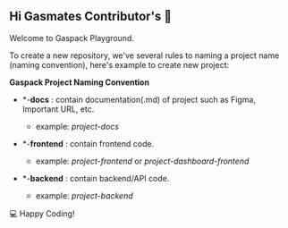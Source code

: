 ## Hi Gasmates Contributor's 👋
Welcome to Gaspack Playground.

To create a new repository, we've several rules to naming a project name (naming convention), here's example to create new project:

**Gaspack Project Naming Convention**
  - *-**docs** : contain documentation(.md) of project such as Figma, Important URL, etc.
    - example: *project-docs*
   
  - *-**frontend** : contain frontend code.
    - example: *project-frontend* or *project-dashboard-frontend*
   
  - *-**backend** : contain backend/API code.
    - example: *project-backend*

💻 Happy Coding!
